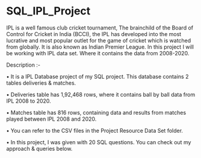 # SQL_IPL_Project

IPL is a well famous club cricket tournament, The brainchild of the Board of Control for Cricket in India (BCCI), the IPL has developed into the most lucrative and most popular outlet for the game of cricket which is watched from globally. It is also known as Indian Premier League. In this project I will be working with IPL data set. Where it contains the data from 2008-2020.

Description :- 

•	It is a IPL Database project of my SQL project. This database contains 2 tables deliveries & matches.

•	Deliveries table has 1,92,468 rows, where it contains ball by ball data from IPL 2008 to 2020.

•	Matches table has 816 rows, containing data and results from matches played between IPL 2008 and 2020.

•	You can refer to the CSV files in the Project Resource Data Set folder.

•	In this project, I was given with 20 SQL questions. You can check out my approach & queries below.
